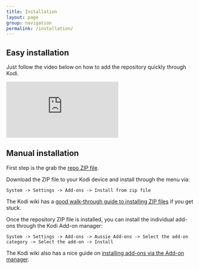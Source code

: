 ```yaml
---
title: Installation
layout: page
group: navigation
permalink: /installation/
---
```


## Easy installation

Just follow the video below on how to add the repository quickly through Kodi.

<div class="embed-responsive embed-responsive-16by9">
  <iframe class="embed-responsive-item" src="https://www.youtube.com/embed/MYms1jQVA9Q" frameborder="0" allowfullscreen></iframe>
</div>


## Manual installation

First step is the grab the [repo ZIP file](http://aussieaddons.com/repo/repo.zip).

Download the ZIP file to your Kodi device and install through the menu via:

`System -> Settings -> Add-ons -> Install from zip file`

The Kodi wiki has a [good walk-through guide to installing ZIP files](http://kodi.wiki/view/HOW-TO:Install_add-ons_from_zip_files) if you get stuck.

Once the repository ZIP file is installed, you can install the individual add-ons through the Kodi Add-on manager:

`System -> Settings -> Add-ons -> Aussie Add-ons -> Select the add-on category -> Select the add-on -> Install`

The Kodi wiki also has a nice guide on [installing add-ons via the Add-on manager](http://kodi.wiki/view/Add-on_manager).
